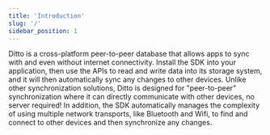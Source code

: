 ```yaml
---
title: 'Introduction'
slug: '/'
sidebar_position: 1
---
```



Ditto is a cross-platform peer-to-peer database that allows apps to sync with and even without internet connectivity. Install the SDK into your application, then use the APIs to read and write data into its storage system, and it will then automatically sync any changes to other devices. Unlike other synchronization solutions, Ditto is designed for "peer-to-peer" synchronization where it can directly communicate with other devices, no server required! In addition, the SDK automatically manages the complexity of using multiple network transports, like Bluetooth and Wifi, to find and connect to other devices and then synchronize any changes.